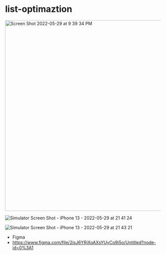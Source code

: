 # list-optimaztion
<img width="615" alt="Screen Shot 2022-05-29 at 9 39 34 PM" src="https://user-images.githubusercontent.com/27458911/170918310-b45e2259-1427-4f1d-bd01-168369bf470f.png">

![Simulator Screen Shot - iPhone 13 - 2022-05-29 at 21 41 24](https://user-images.githubusercontent.com/27458911/170918461-adf5ed5e-0d7d-43db-9167-c00348c94156.png)


![Simulator Screen Shot - iPhone 13 - 2022-05-29 at 21 43 21](https://user-images.githubusercontent.com/27458911/170918640-944b37ff-0072-4e4e-92bd-6f07d1efb7ef.png)


* Figma
* https://www.figma.com/file/2isJ6YRjXoAXsYUyCo9i5o/Untitled?node-id=0%3A1
